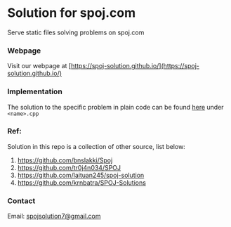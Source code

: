 # Solution for spoj.com

Serve static files solving problems on spoj.com

### Webpage
Visit our webpage at [https://spoj-solution.github.io/](https://spoj-solution.github.io/)

### Implementation
The solution to the specific problem in plain code can be found [here](https://github.com/spoj-solution/solution/tree/master/src) under `<name>.cpp`

### Ref:

Solution in this repo is a collection of other source, list below:

1. https://github.com/bnslakki/Spoj
2. https://github.com/tr0j4n034/SPOJ
3. https://github.com/laituan245/spoj-solution
4. https://github.com/krnbatra/SPOJ-Solutions

### Contact

Email: spojsolution7@gmail.com
